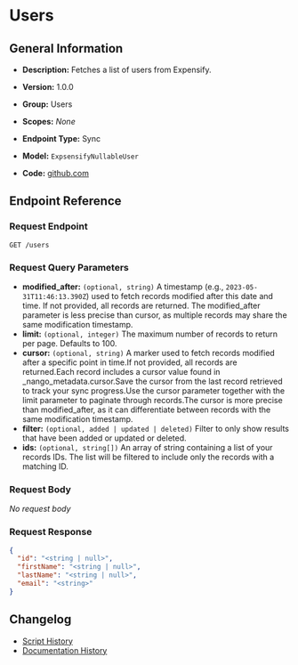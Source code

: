 <!-- BEGIN GENERATED CONTENT -->
# Users

## General Information

- **Description:** Fetches a list of users from Expensify.

- **Version:** 1.0.0
- **Group:** Users
- **Scopes:** _None_
- **Endpoint Type:** Sync
- **Model:** `ExpsensifyNullableUser`
- **Code:** [github.com](https://github.com/NangoHQ/integration-templates/tree/main/integrations/expensify/syncs/users.ts)


## Endpoint Reference

### Request Endpoint

`GET /users`

### Request Query Parameters

- **modified_after:** `(optional, string)` A timestamp (e.g., `2023-05-31T11:46:13.390Z`) used to fetch records modified after this date and time. If not provided, all records are returned. The modified_after parameter is less precise than cursor, as multiple records may share the same modification timestamp.
- **limit:** `(optional, integer)` The maximum number of records to return per page. Defaults to 100.
- **cursor:** `(optional, string)` A marker used to fetch records modified after a specific point in time.If not provided, all records are returned.Each record includes a cursor value found in _nango_metadata.cursor.Save the cursor from the last record retrieved to track your sync progress.Use the cursor parameter together with the limit parameter to paginate through records.The cursor is more precise than modified_after, as it can differentiate between records with the same modification timestamp.
- **filter:** `(optional, added | updated | deleted)` Filter to only show results that have been added or updated or deleted.
- **ids:** `(optional, string[])` An array of string containing a list of your records IDs. The list will be filtered to include only the records with a matching ID.

### Request Body

_No request body_

### Request Response

```json
{
  "id": "<string | null>",
  "firstName": "<string | null>",
  "lastName": "<string | null>",
  "email": "<string>"
}
```

## Changelog

- [Script History](https://github.com/NangoHQ/integration-templates/commits/main/integrations/expensify/syncs/users.ts)
- [Documentation History](https://github.com/NangoHQ/integration-templates/commits/main/integrations/expensify/syncs/users.md)

<!-- END  GENERATED CONTENT -->

